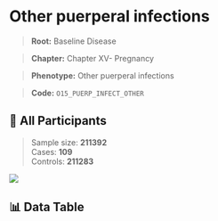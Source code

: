 # Other puerperal infections

> **Root:** Baseline Disease  

> **Chapter:** Chapter XV- Pregnancy  

> **Phenotype:** Other puerperal infections  

> **Code:** `O15_PUERP_INFECT_OTHER`

## 🧪 All Participants  
> Sample size: **211392**  
> Cases: **109**  
> Controls: **211283**
<img src="/Sensitive/Figures/ALL/Baseline/O15_PUERP_INFECT_OTHER.png"/>

## 📊 Data Table
<CsvTableMRF src="/Sensitive/Data/ALL/Baseline/LG_O15_PUERP_INFECT_OTHER.csv"/>

